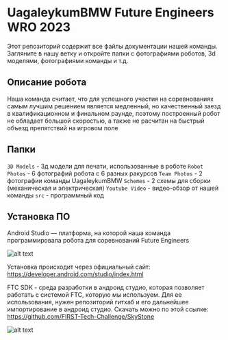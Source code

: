 # UagaleykumBMW Future Engineers WRO 2023
Этот репозиторий содержит все файлы документации нашей команды. Загляните в нашу ветку и откройте папки с фотографиями роботов, 3d моделями, фотографиями команды и т.д.

## Описание робота
Наша команда считает, что для успешного участия на соревнованиях самым лучшим решением является медленный, но качественный заезд в квалификационном и финальном раунде, поэтому построенный робот не обладает большой скоростью, а также не расчитан на быстрый объезд препятствий на игровом поле

## Папки
``3D Models`` - 3д модели для печати, использованные в роботе
``Robot Photos`` - 6 фотографий робота с 6 разных ракурсов
``Team Photos`` - 2 фотографии команды UagaleykumBMW
``Schemes`` - 2 схемы для сборки (механическая и электрическая)
``Youtube Video`` - видео-обзор от нашей команды
``src`` - программный код

## Установка ПО
Android Studio — платформа, на которой наша команда программировала робота для соревнований Future Engineers 

![alt text](https://blogger.googleusercontent.com/img/b/R29vZ2xl/AVvXsEiKoAufYiAR36mWljxnxgUSxlgyQf7PRyPn3axUZPdDid7Cv7mVEuTCaA0PriHdRLPurGgI4sVFjmB_fMtKBgd6KWu_bDKdqMywm-AL-iOX3c69obt2sqeX5KVQVqkzcE8-xG-28yRDXx7X6-ZaNRIUlYmABYmi_8XfFYuYs5IMPU0gv9EbyutqDAfk/s1600/Android%20Studio%20-%20Header.png)

Установка происходит через официальный сайт: https://developer.android.com/studio/index.html

FTC SDK - среда разработки в андроид студио, которая позволяет работать с системой FTC, которую мы используем. Для ее использования, нужен репозиторий гитхаб и его дальнейшее импортирование в андроид студио. Скачать можно по этой ссылке:
https://github.com/FIRST-Tech-Challenge/SkyStone

![alt text](https://github.com/ftctechnh/ftc_app/wiki/images/Creating-and-Running-an-Op-Mode-(Android-Studio)/teamcodeFolder.jpg)
